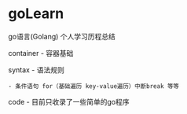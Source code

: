 # goLearn

go语言(Golang) 个人学习历程总结

container - 容器基础  

syntax - 语法规则  

	- 条件语句 for（基础遍历 key-value遍历）中断break 等等

code - 目前只收录了一些简单的go程序

